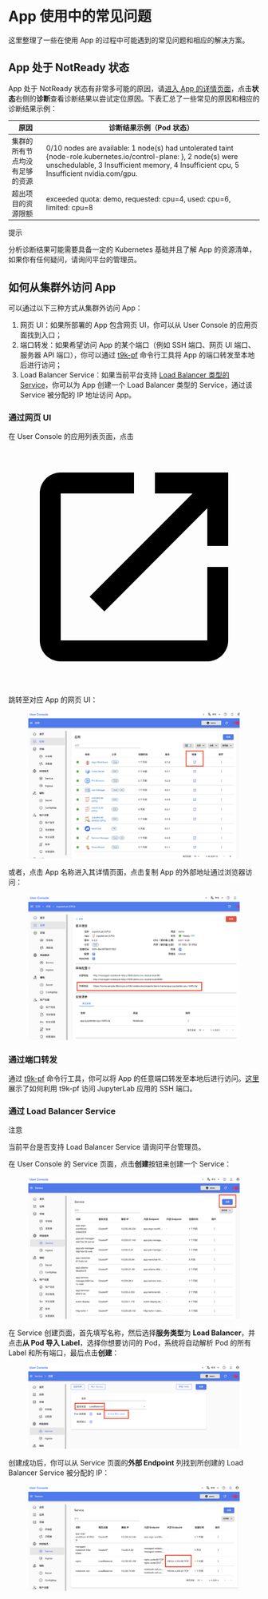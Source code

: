 # App 使用中的常见问题

这里整理了一些在使用 App 的过程中可能遇到的常见问题和相应的解决方案。

## App 处于 NotReady 状态

App 处于 NotReady 状态有非常多可能的原因，请[进入 App 的详情页面](../../guide/manage-app/view-app-detail.md)，点击**状态**右侧的**诊断**查看诊断结果以尝试定位原因。下表汇总了一些常见的原因和相应的诊断结果示例：

| 原因                           | 诊断结果示例（Pod 状态）                                                                                                                                                                                     |
| ------------------------------ | ------------------------------------------------------------------------------------------------------------------------------------------------------------------------------------------------------------ |
| 集群的所有节点均没有足够的资源 | 0/10 nodes are available: 1 node(s) had untolerated taint {node-role.kubernetes.io/control-plane: }, 2 node(s) were unschedulable, 3 Insufficient memory, 4 Insufficient cpu, 5 Insufficient nvidia.com/gpu. |
| 超出项目的资源限额             | exceeded quota: demo, requested: cpu=4, used: cpu=6, limited: cpu=8                                                                                                                                          |

<aside class="note tip">
<div class="title">提示</div>

分析诊断结果可能需要具备一定的 Kubernetes 基础并且了解 App 的资源清单，如果你有任何疑问，请询问平台的管理员。

</aside>

## 如何从集群外访问 App

可以通过以下三种方式从集群外访问 App：

1. 网页 UI：如果所部署的 App 包含网页 UI，你可以从 User Console 的应用页面找到入口；
2. 端口转发：如果希望访问 App 的某个端口（例如 SSH 端口、网页 UI 端口、服务器 API 端口），你可以通过 [t9k-pf](../../tool/cli-t9k-pf/index.md) 命令行工具将 App 的端口转发至本地后进行访问；
3. Load Balancer Service：如果当前平台支持 [Load Balancer 类型的 Service](https://kubernetes.io/docs/concepts/services-networking/service/#loadbalancer)，你可以为 App 创建一个 Load Balancer 类型的 Service，通过该 Service 被分配的 IP 地址访问 App。

### 通过网页 UI

在 User Console 的应用列表页面，点击 <span class="twemoji"><svg class="MuiSvgIcon-root MuiSvgIcon-colorPrimary MuiSvgIcon-fontSizeMedium css-jxtyyz" focusable="false" aria-hidden="true" viewBox="0 0 24 24" data-testid="OpenInNewIcon"><path d="M19 19H5V5h7V3H5c-1.11 0-2 .9-2 2v14c0 1.1.89 2 2 2h14c1.1 0 2-.9 2-2v-7h-2zM14 3v2h3.59l-9.83 9.83 1.41 1.41L19 6.41V10h2V3z"></path></svg></span> 跳转至对应 App 的网页 UI：

<figure class="screenshot">
  <img alt="expose-app-ui-1" src="../../assets/reference/faq/faq-in-app-usage/expose-app-ui-1.png" />
</figure>


或者，点击 App 名称进入其详情页面，点击复制 App 的外部地址通过浏览器访问：

<figure class="screenshot">
  <img alt="expose-app-ui-2" src="../../assets/reference/faq/faq-in-app-usage/expose-app-ui-2.png" />
</figure>

### 通过端口转发

通过 [t9k-pf](../../tool/cli-t9k-pf/index.md) 命令行工具，你可以将 App 的任意端口转发至本地后进行访问。[这里](./faq-in-jupyterlab-usage.md#如何通过-ssh-远程连接)展示了如何利用 t9k-pf 访问 JupyterLab 应用的 SSH 端口。

### 通过 Load Balancer Service

<aside class="note">
<div class="title">注意</div>

当前平台是否支持 Load Balancer Service 请询问平台管理员。

</aside>

在 User Console 的 Service 页面，点击**创建**按钮来创建一个 Service：

<figure class="screenshot">
  <img alt="expose-app-lb-1" src="../../assets/reference/faq/faq-in-app-usage/expose-app-lb-1.png" />
</figure>

在 Service 创建页面，首先填写名称，然后选择**服务类型**为 **Load Balancer**，并点击**从 Pod 导入 Label**，选择你想要访问的 Pod，系统将自动解析 Pod 的所有 Label 和所有端口，最后点击**创建**：

<figure class="screenshot">
  <img alt="expose-app-lb-2" src="../../assets/reference/faq/faq-in-app-usage/expose-app-lb-2.png" />
</figure>

创建成功后，你可以从 Service 页面的**外部 Endpoint** 列找到所创建的 Load Balancer Service 被分配的 IP：

<figure class="screenshot">
  <img alt="expose-app-lb-3" src="../../assets/reference/faq/faq-in-app-usage/expose-app-lb-3.png" />
</figure>
